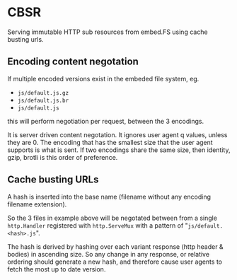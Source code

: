 # CBSR

Serving immutable HTTP sub resources from embed.FS using cache busting urls.

## Encoding content negotation

If multiple encoded versions exist in the embeded file system, eg.

- ``js/default.js.gz``
- ``js/default.js.br``
- ``js/default.js``

this will perform negotiation per request, between the 3 encodings.

It is server driven content negotation. It ignores user agent q values, unless they are 0.
The encoding that has the smallest size that the user agent supports is what is sent.
If two encodings share the same size, then identity, gzip, brotli is this order of preference.

## Cache busting URLs

A hash is inserted into the base name (filename without any encoding filename extension).
	
So the 3 files in example above will be negotated between from a single ``http.Handler`` registered with ``http.ServeMux`` with a pattern of "``js/default.<hash>.js``".

The hash is derived by hashing over each variant response (http header & bodies) in ascending size. So any change in any response, or relative ordering should generate a new hash, and therefore cause user agents to fetch the most up to date version.

